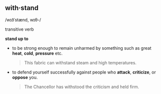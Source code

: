## with‧stand 
/wɪðˈstænd, wɪθ-/

transitive verb

**stand up to**

- to be strong enough to remain unharmed by something such as great __heat__, __cold__, __pressure__ etc.
  > This fabric can withstand steam and high temperatures.

- to defend yourself successfully against people who __attack__, __criticize__, or __oppose__ you.
  > The Chancellor has withstood the criticism and held firm.